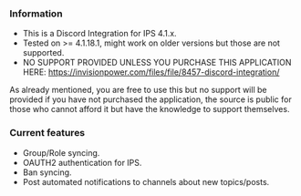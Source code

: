 ### Information

* This is a Discord Integration for IPS 4.1.x.
* Tested on >= 4.1.18.1, might work on older versions but those are not supported.
* NO SUPPORT PROVIDED UNLESS YOU PURCHASE THIS APPLICATION HERE: https://invisionpower.com/files/file/8457-discord-integration/

As already mentioned, you are free to use this but no support will be provided if you have not purchased the application, the source is public for those who cannot afford it but have the knowledge to support themselves.

### Current features

* Group/Role syncing.
* OAUTH2 authentication for IPS.
* Ban syncing.
* Post automated notifications to channels about new topics/posts.
